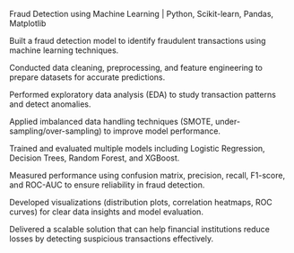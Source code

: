 Fraud Detection using Machine Learning | Python, Scikit-learn, Pandas, Matplotlib

Built a fraud detection model to identify fraudulent transactions using machine learning techniques.

Conducted data cleaning, preprocessing, and feature engineering to prepare datasets for accurate predictions.

Performed exploratory data analysis (EDA) to study transaction patterns and detect anomalies.

Applied imbalanced data handling techniques (SMOTE, under-sampling/over-sampling) to improve model performance.

Trained and evaluated multiple models including Logistic Regression, Decision Trees, Random Forest, and XGBoost.

Measured performance using confusion matrix, precision, recall, F1-score, and ROC-AUC to ensure reliability in fraud detection.

Developed visualizations (distribution plots, correlation heatmaps, ROC curves) for clear data insights and model evaluation.

Delivered a scalable solution that can help financial institutions reduce losses by detecting suspicious transactions effectively.
